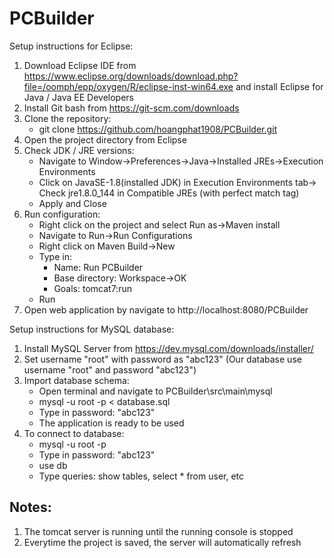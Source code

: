 # PCBuilder
Setup instructions for Eclipse:
1. Download Eclipse IDE from https://www.eclipse.org/downloads/download.php?file=/oomph/epp/oxygen/R/eclipse-inst-win64.exe and install Eclipse for Java / Java EE Developers
2. Install Git bash from https://git-scm.com/downloads
3. Clone the repository:
    * git clone https://github.com/hoangphat1908/PCBuilder.git
4. Open the project directory from Eclipse
5. Check JDK / JRE versions: 
    * Navigate to Window->Preferences->Java->Installed JREs->Execution Environments
    * Click on JavaSE-1.8(installed JDK) in Execution Environments tab-> Check jre1.8.0_144 in Compatible JREs (with perfect match tag)
    * Apply and Close
6. Run configuration:
    * Right click on the project and select Run as->Maven install
    * Navigate to Run->Run Configurations
    * Right click on Maven Build->New
    * Type in:
        * Name: Run PCBuilder
        * Base directory: Workspace->OK
        * Goals: tomcat7:run
    * Run
7. Open web application by navigate to http://localhost:8080/PCBuilder

Setup instructions for MySQL database:
1. Install MySQL Server from https://dev.mysql.com/downloads/installer/
2. Set username "root" with password as "abc123" (Our database use username "root" and password "abc123")
3. Import database schema:
    * Open terminal and navigate to PCBuilder\src\main\mysql
    * mysql -u root -p < database.sql
    * Type in password: "abc123" 
    * The application is ready to be used
4. To connect to database:
    * mysql -u root -p
    * Type in password: "abc123" 
    * use db
    * Type queries: show tables, select * from user, etc

## Notes:
  1. The tomcat server is running until the running console is stopped
  2. Everytime the project is saved, the server will automatically refresh
 


